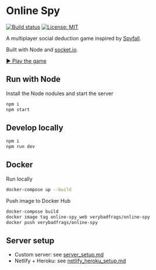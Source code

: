 # Online Spy

[![Build status](https://img.shields.io/github/workflow/status/VeryBadFrags/online-spy/NodeCI)](https://github.com/VeryBadFrags/online-spy/actions?query=workflow%3ANodeCI)
[![License: MIT](https://img.shields.io/badge/license-MIT-green)](https://github.com/VeryBadFrags/online-spy/blob/master/LICENSE)

A multiplayer social deduction game inspired by [Spyfall](https://hwint.ru/portfolio-item/spyfall/).

Built with Node and [socket.io](https://socket.io).

[▶️ Play the game](https://spy.verybadfrags.com)

## Run with Node

Install the Node nodules and start the server

```sh
npm i
npm start
```

## Develop locally

```sh
npm i
npm run dev
```

## Docker

Run locally

```sh
docker-compose up --build
```

Push image to Docker Hub

```sh
docker-compose build
docker image tag online-spy_web verybadfrags/online-spy
docker push verybadfrags/online-spy
```

## Server setup

- Custom server: see [server_setup.md](docs/server_setup.md)
- Netlify + Heroku: see [netlify_heroku_setup.md](docs/netlify_heroku_setup.md)
